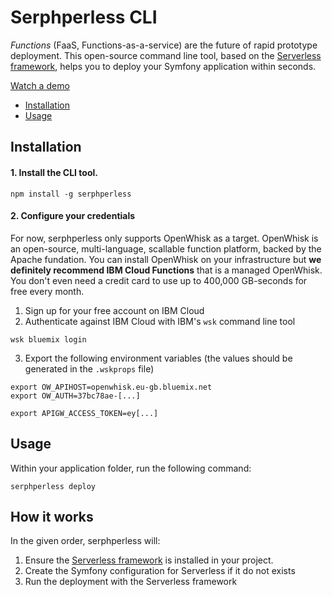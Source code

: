 # Serphperless CLI

_Functions_ (FaaS, Functions-as-a-service) are the future of rapid prototype deployment. 
This open-source command line tool, based on the [Serverless framework](https://serverless.com), helps you to deploy your Symfony application within seconds.

[Watch a demo](https://youtu.be/oX7nJW3WfwE)

- [Installation](#installation)
- [Usage](#usage)

## Installation

#### 1. Install the CLI tool.

```
npm install -g serphperless
```

#### 2. Configure your credentials

For now, serphperless only supports OpenWhisk as a target. OpenWhisk is an open-source, multi-language, scallable function platform, backed by the Apache fundation. You can install OpenWhisk on your infrastructure but **we definitely recommend IBM Cloud Functions** that is a managed OpenWhisk. You don't even need a credit card to use up to 400,000 GB-seconds for free every month.

1. Sign up for your free account on IBM Cloud
2. Authenticate against IBM Cloud with IBM's `wsk` command line tool
```
wsk bluemix login
```
3. Export the following environment variables (the values should be generated in the `.wskprops` file)
```
export OW_APIHOST=openwhisk.eu-gb.bluemix.net
export OW_AUTH=37bc78ae-[...]

export APIGW_ACCESS_TOKEN=ey[...]
```

## Usage

Within your application folder, run the following command:

```
serphperless deploy
```

## How it works

In the given order, serphperless will:
1. Ensure the [Serverless framework](https://github.com/serverless/serverless) is installed in your project.
2. Create the Symfony configuration for Serverless if it do not exists
3. Run the deployment with the Serverless framework


